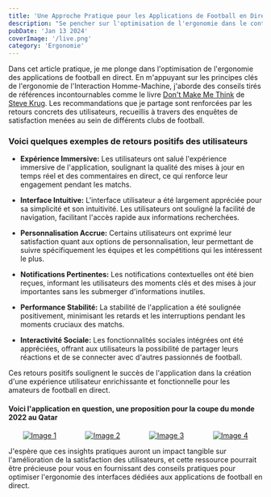 ```yaml
---
title: 'Une Approche Pratique pour les Applications de Football en Direct'
description: "Se pencher sur l'optimisation de l'ergonomie dans le contexte des applications de football en direct"
pubDate: 'Jan 13 2024'
coverImage: '/live.png'
category: 'Ergonomie'
---
```



Dans cet article pratique, je me plonge dans l'optimisation de l'ergonomie des applications de football en direct. En m'appuyant sur les principes clés de l'ergonomie de l'Interaction Homme-Machine, j'aborde des conseils tirés de références incontournables comme le livre <a href="https://jnd.org/" class="text-gradient_indigo-purple">Don't Make Me Think</a> de <a href="https://jnd.org/" class="text-gradient_indigo-purple">Steve Krug</a>. Les recommandations que je partage sont renforcées par les retours concrets des utilisateurs, recueillis à travers des enquêtes de satisfaction menées au sein de différents clubs de football. 

<div>

<h3>
Voici quelques exemples de retours positifs des utilisateurs
</h3>

- **Expérience Immersive:** Les utilisateurs ont salué l'expérience immersive de l'application, soulignant la qualité des mises à jour en temps réel et des commentaires en direct, ce qui renforce leur engagement pendant les matchs.

- **Interface Intuitive:** L'interface utilisateur a été largement appréciée pour sa simplicité et son intuitivité. Les utilisateurs ont souligné la facilité de navigation, facilitant l'accès rapide aux informations recherchées.

- **Personnalisation Accrue:** Certains utilisateurs ont exprimé leur satisfaction quant aux options de personnalisation, leur permettant de suivre spécifiquement les équipes et les compétitions qui les intéressent le plus.

- **Notifications Pertinentes:** Les notifications contextuelles ont été bien reçues, informant les utilisateurs des moments clés et des mises à jour importantes sans les submerger d'informations inutiles.

- **Performance Stabilité:** La stabilité de l'application a été soulignée positivement, minimisant les retards et les interruptions pendant les moments cruciaux des matchs.

- **Interactivité Sociale:** Les fonctionnalités sociales intégrées ont été appréciées, offrant aux utilisateurs la possibilité de partager leurs réactions et de se connecter avec d'autres passionnés de football.


Ces retours positifs soulignent le succès de l'application dans la création d'une expérience utilisateur enrichissante et fonctionnelle pour les amateurs de football en direct.

<h4>
Voici l'application en question, une proposition pour la coupe du monde 2022 au Qatar
</h4>

<div style="display: flex; flex-wrap: wrap; justify-content: space-around; align-items: center;">
  <a href="/monde1.png" target="_blank">
    <img src="/monde1.png" alt="Image 1" class="rounded w-48 h-48">
  </a>
  <a href="/monde2.png" target="_blank">
    <img src="/monde2.png" alt="Image 2" class="rounded w-48 h-48">
  </a>
  <a href="/monde3.png" target="_blank">
    <img src="/monde3.png" alt="Image 3" class="rounded w-48 h-48">
  </a>
  <a href="/monde4.png" target="_blank">
    <img src="/monde4.png" alt="Image 4" class="rounded w-48 h-48">
  </a>
</div>

</div>




J'espère que ces insights pratiques auront un impact tangible sur l'amélioration de la satisfaction des utilisateurs, et cette ressource pourrait être précieuse pour vous en fournissant des conseils pratiques pour optimiser l'ergonomie des interfaces dédiées aux applications de football en direct.
